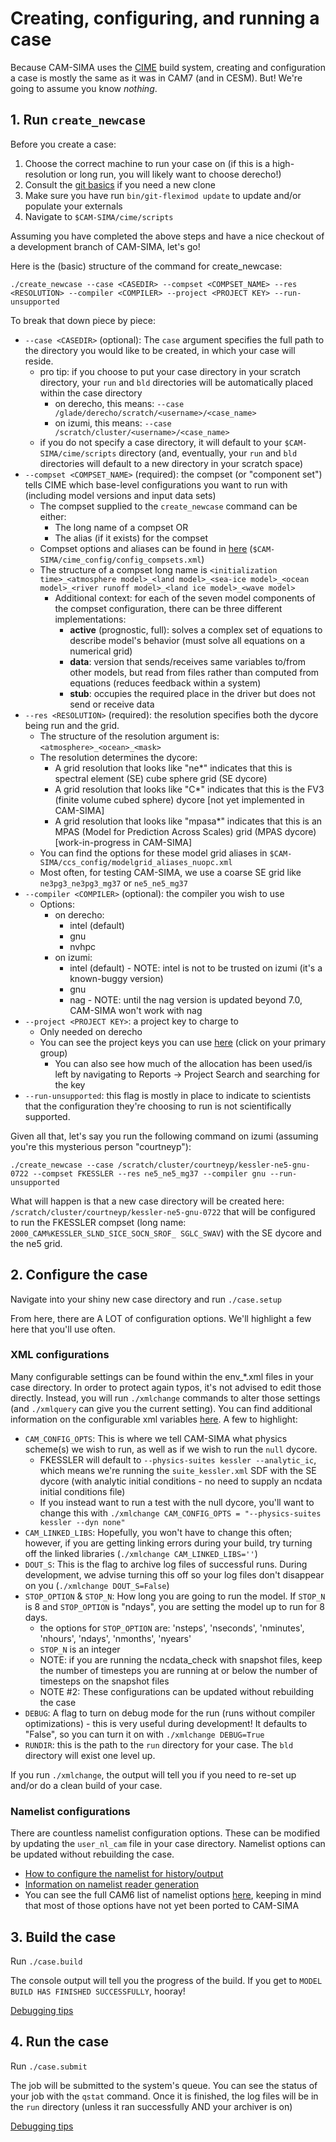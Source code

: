 # Creating, configuring, and running a case
Because CAM-SIMA uses the [CIME](https://esmci.github.io/cime/versions/master/html/index.html) build system, creating and configuration a case is mostly the same as it was in CAM7 (and in CESM). But! We're going to assume you know *nothing*.

## 1. Run `create_newcase`
Before you create a case:

1. Choose the correct machine to run your case on (if this is a high-resolution or long run, you will likely want to choose derecho!)
1. Consult the [git basics](../development/git-basics.md) if you need a new clone
1. Make sure you have run `bin/git-fleximod update` to update and/or populate your externals
1. Navigate to `$CAM-SIMA/cime/scripts`

Assuming you have completed the above steps and have a nice checkout of a development branch of CAM-SIMA, let's go!

Here is the (basic) structure of the command for create_newcase:

```
./create_newcase --case <CASEDIR> --compset <COMPSET_NAME> --res <RESOLUTION> --compiler <COMPILER> --project <PROJECT KEY> --run-unsupported
```

To break that down piece by piece:

- `--case <CASEDIR>` (optional): The `case` argument specifies the full path to the directory you would like to be created, in which your case will reside.
    - pro tip: if you choose to put your case directory in your scratch directory, your `run` and `bld` directories will be automatically placed within the case directory
        - on derecho, this means: `--case /glade/derecho/scratch/<username>/<case_name>`
        - on izumi, this means:   `--case /scratch/cluster/<username>/<case_name>`
    - if you do not specify a case directory, it will default to your `$CAM-SIMA/cime/scripts` directory (and, eventually, your `run` and `bld` directories will default to a new directory in your scratch space)
- `--compset <COMPSET_NAME>` (required): the compset (or "component set") tells CIME which base-level configurations you want to run with (including model versions and input data sets)
    - The compset supplied to the `create_newcase` command can be either:
        - The long name of a compset OR
        - The alias (if it exists) for the compset
    - Compset options and aliases can be found in [here](https://github.com/ESCOMP/CAM-SIMA/blob/development/cime_config/config_compsets.xml) (`$CAM-SIMA/cime_config/config_compsets.xml`)
    - The structure of a compset long name is `<initialization time>_<atmosphere model>_<land model>_<sea-ice model>_<ocean model>_<river runoff model>_<land ice model>_<wave model>`
        - Additional context: for each of the seven model components of the compset configuration, there can be three different implementations:
            - **active** (prognostic, full): solves a complex set of equations to describe model's behavior (must solve all equations on a numerical grid)
            - **data**: version that sends/receives same variables to/from other models, but read from files rather than computed from equations (reduces feedback within a system)
            - **stub**: occupies the required place in the driver but does not send or receive data
- `--res <RESOLUTION>` (required): the resolution specifies both the dycore being run and the grid.
    - The structure of the resolution argument is: `<atmosphere>_<ocean>_<mask>`
    - The resolution determines the dycore:
        - A grid resolution that looks like "ne*" indicates that this is spectral element (SE) cube sphere grid (SE dycore)
        - A grid resolution that looks like "C*" indicates that this is the FV3 (finite volume cubed sphere) dycore [not yet implemented in CAM-SIMA]
        - A grid resolution that looks like "mpasa*" indicates that this is an MPAS (Model for Prediction Across Scales) grid (MPAS dycore) [work-in-progress in CAM-SIMA]
    - You can find the options for these model grid aliases in `$CAM-SIMA/ccs_config/modelgrid_aliases_nuopc.xml`
    - Most often, for testing CAM-SIMA, we use a coarse SE grid like `ne3pg3_ne3pg3_mg37` or `ne5_ne5_mg37`
- `--compiler <COMPILER>` (optional): the compiler you wish to use
    - Options:
        - on derecho:
            - intel (default)
            - gnu
            - nvhpc
        - on izumi:
            - intel (default) - NOTE: intel is not to be trusted on izumi (it's a known-buggy version)
            - gnu
            - nag - NOTE: until the nag version is updated beyond 7.0, CAM-SIMA won't work with nag
- `--project <PROJECT KEY>`: a project key to charge to
    - Only needed on derecho
    - You can see the project keys you can use [here](https://sam.ucar.edu) (click on your primary group)
        - You can also see how much of the allocation has been used/is left by navigating to Reports -> Project Search and searching for the key
- `--run-unsupported`: this flag is mostly in place to indicate to scientists that the configuration they're choosing to run is not scientifically supported.

Given all that, let's say you run the following command on izumi (assuming you're this mysterious person "courtneyp"):
```
./create_newcase --case /scratch/cluster/courtneyp/kessler-ne5-gnu-0722 --compset FKESSLER --res ne5_ne5_mg37 --compiler gnu --run-unsupported
```
What will happen is that a new case directory will be created here: `/scratch/cluster/courtneyp/kessler-ne5-gnu-0722` that will be configured to run the FKESSLER compset (long name: `2000_CAM%KESSLER_SLND_SICE_SOCN_SROF_ SGLC_SWAV`) with the SE dycore and the ne5 grid.


## 2. Configure the case
Navigate into your shiny new case directory and run `./case.setup`

From here, there are A LOT of configuration options. We'll highlight a few here that you'll use often.

### XML configurations
Many configurable settings can be found within the env_*.xml files in your case directory. In order to protect again typos, it's not advised to edit those directly. Instead, you will run `./xmlchange` commands to alter those settings (and `./xmlquery` can give you the current setting). You can find additional information on the configurable xml variables [here](https://ncar.github.io/CESM-Tutorial/notebooks/modifications/xml.html). A few to highlight:

- `CAM_CONFIG_OPTS`: This is where we tell CAM-SIMA what physics scheme(s) we wish to run, as well as if we wish to run the `null` dycore.
    - FKESSLER will default to `--physics-suites kessler --analytic_ic`, which means we're running the `suite_kessler.xml` SDF with the SE dycore (with analytic initial conditions - no need to supply an ncdata initial conditions file)
    - If you instead want to run a test with the null dycore, you'll want to change this with `./xmlchange CAM_CONFIG_OPTS = "--physics-suites kessler --dyn none"`
- `CAM_LINKED_LIBS`: Hopefully, you won't have to change this often; however, if you are getting linking errors during your build, try turning off the linked libraries (`./xmlchange CAM_LINKED_LIBS=''`)
- `DOUT_S`: This is the flag to archive log files of successful runs. During development, we advise turning this off so your log files don't disappear on you (`./xmlchange DOUT_S=False`)
- `STOP_OPTION` & `STOP_N`: How long you are going to run the model. If `STOP_N` is 8 and `STOP_OPTION` is "ndays", you are setting the model up to run for 8 days.
    - the options for `STOP_OPTION` are: 'nsteps', 'nseconds', 'nminutes', 'nhours', 'ndays', 'nmonths', 'nyears'
    - `STOP_N` is an integer
    - NOTE: if you are running the ncdata_check with snapshot files, keep the number of timesteps you are running at or below the number of timesteps on the snapshot files
    - NOTE #2: These configurations can be updated without rebuilding the case
- `DEBUG`: A flag to turn on debug mode for the run (runs without compiler optimizations) - this is very useful during development! It defaults to "False", so you can turn it on with `./xmlchange DEBUG=True`
- `RUNDIR`: this is the path to the `run` directory for your case. The `bld` directory will exist one level up.

If you run `./xmlchange`, the output will tell you if you need to re-set up and/or do a clean build of your case.

### Namelist configurations
There are countless namelist configuration options. These can be modified by updating the `user_nl_cam` file in your case directory.
Namelist options can be updated without rebuilding the case.

- [How to configure the namelist for history/output](history.md)
- [Information on namelist reader generation](../design/cam-build-process.md/#cam-sima-source-and-namelist-generation-buildnml-workflow)
- You can see the full CAM6 list of namelist options [here](https://docs.cesm.ucar.edu/models/cesm2/settings/current/cam_nml.html), keeping in mind that most of those options have not yet been ported to CAM-SIMA

## 3. Build the case
Run `./case.build`

The console output will tell you the progress of the build. If you get to `MODEL BUILD HAS FINISHED SUCCESSFULLY`, hooray!

[Debugging tips](../development/debugging.md#build-errors)

## 4. Run the case
Run `./case.submit`

The job will be submitted to the system's queue. You can see the status of your job with the `qstat` command. Once it is finished, the log files will be in the `run` directory (unless it ran successfully AND your archiver is on)

[Debugging tips](../development/debugging.md#run-time-errors)

